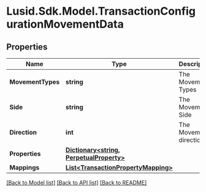 # Lusid.Sdk.Model.TransactionConfigurationMovementData
## Properties

Name | Type | Description | Notes
------------ | ------------- | ------------- | -------------
**MovementTypes** | **string** | The Movement Types | 
**Side** | **string** | The Movement Side | 
**Direction** | **int** | The Movement direction | 
**Properties** | [**Dictionary&lt;string, PerpetualProperty&gt;**](PerpetualProperty.md) |  | [optional] 
**Mappings** | [**List&lt;TransactionPropertyMapping&gt;**](TransactionPropertyMapping.md) |  | [optional] 

[[Back to Model list]](../README.md#documentation-for-models) [[Back to API list]](../README.md#documentation-for-api-endpoints) [[Back to README]](../README.md)


